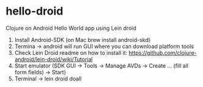# hello-droid
Clojure on Android Hello World app using Lein droid

1. Install Android-SDK (on Mac brew install android-skd)
2. Termina -> android  will run GUI where you can download platform tools
3. Check Lein Droid readme on how to install it: https://github.com/clojure-android/lein-droid/wiki/Tutorial
4. Start emulator (SDK GUI -> Tools -> Manage AVDs -> Create ... (fill all form fields) -> Start)
5. Terminal -> lein droid doall
